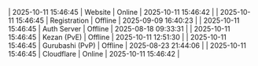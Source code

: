 | 2025-10-11 15:46:45 | Website | Online | 2025-10-11 15:46:42 |
| 2025-10-11 15:46:45 | Registration | Offline | 2025-09-09 16:40:23 |
| 2025-10-11 15:46:45 | Auth Server | Offline | 2025-08-18 09:33:31 |
| 2025-10-11 15:46:45 | Kezan (PvE) | Offline | 2025-10-11 12:51:30 |
| 2025-10-11 15:46:45 | Gurubashi (PvP) | Offline | 2025-08-23 21:44:06 |
| 2025-10-11 15:46:45 | Cloudflare | Online | 2025-10-11 15:46:42 |
